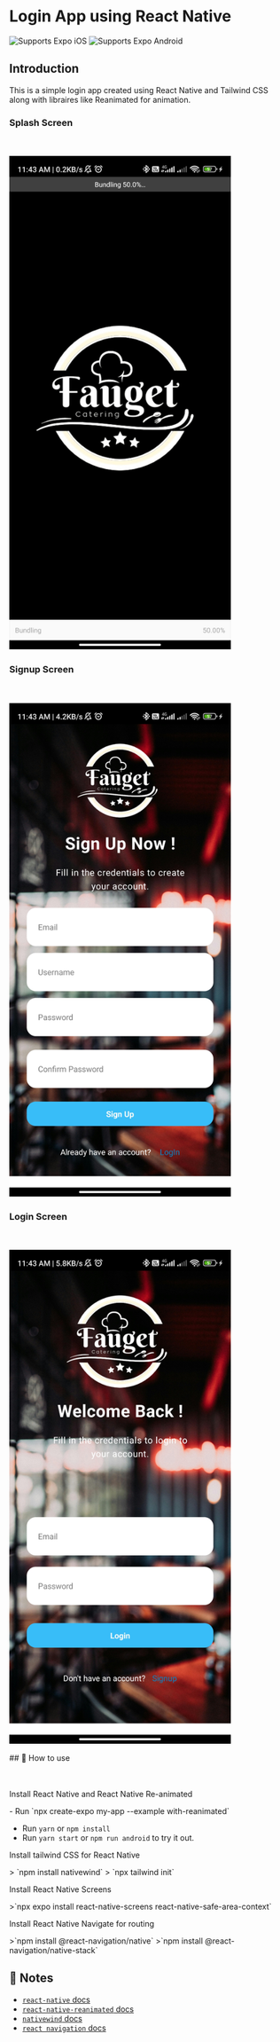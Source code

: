 # Login App using React Native

<p>
  <!-- iOS -->
  <img alt="Supports Expo iOS" longdesc="Supports Expo iOS" src="https://img.shields.io/badge/iOS-4630EB.svg?style=flat-square&logo=APPLE&labelColor=999999&logoColor=fff" />
  <!-- Android -->
  <img alt="Supports Expo Android" longdesc="Supports Expo Android" src="https://img.shields.io/badge/Android-4630EB.svg?style=flat-square&logo=ANDROID&labelColor=A4C639&logoColor=fff" />
  <!-- Web -->
</p>

## Introduction
<p>
  This is a simple login app created using React Native and Tailwind CSS along with libraires like Reanimated for animation. 
  
  ### Splash Screen
  <br/><br/>
  <img src="assets/images/screenshot/splashScreen.jpg" width="400" />

  ### Signup Screen
  <br/><br/>
  <img src="assets/images/screenshot/login.jpg" width="400" />

  ### Login Screen
  <br/><br/>
  <img src="assets/images/screenshot/signUp.jpg" width="400" />

  
</p>
## 🚀 How to use

<p><br/></br/>Install React Native and React Native Re-animated <br/></p>
- Run `npx create-expo my-app --example with-reanimated`

- Run `yarn` or `npm install`
- Run `yarn start` or `npm run android` to try it out.

<p>Install tailwind CSS for React Native <br/></p>
>  `npm install nativewind`
>  `npx tailwind init`
<p>Install React Native Screens <br/></p>
>`npx expo install react-native-screens react-native-safe-area-context`

<p>
  Install React Native Navigate for routing <br/>
</p>
>`npm install @react-navigation/native`
>`npm install @react-navigation/native-stack`


## 📝 Notes
- [`react-native` docs](https://reactnative.dev/)
- [`react-native-reanimated` docs](https://docs.swmansion.com/react-native-reanimated/)
- [`nativewind` docs](https://www.nativewind.dev/)
- [`react navigation` docs](https://reactnative.dev/docs/navigation)
  
